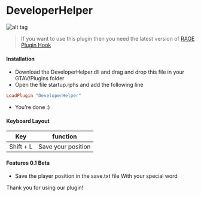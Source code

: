 # DeveloperHelper
![alt tag](https://img4.picload.org/image/pgodlgg/unbenannt-2.png)

 > If you want to use this plugin then you need the latest version of [RAGE Plugin Hook](http://ragepluginhook.net/Downloads.aspx)
 
#### Installation
 
* Download the DeveloperHelper.dll and drag and drop this file in your GTAV/Plugins folder
* Open the file startup.rphs and add the following line

```ruby
LoadPlugin "DeveloperHelper"
```

* You're done :)

#### Keyboard Layout

| Key        | function           |
| ------------- |:-------------:| 
| Shift + L      | Save your position | 

#### Features 0.1 Beta
* Save the player position in the save.txt file With your special word 



Thank you for using our plugin!
